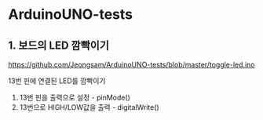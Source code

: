# ArduinoUNO-tests

## 1. 보드의 LED 깜빡이기
https://github.com/Jeongsam/ArduinoUNO-tests/blob/master/toggle-led.ino

13번 핀에 연결된 LED를 깜빡이기
1. 13번 핀을 출력으로 설정 - pinMode()
2. 13번으로 HIGH/LOW값을 출력 - digitalWrite()
